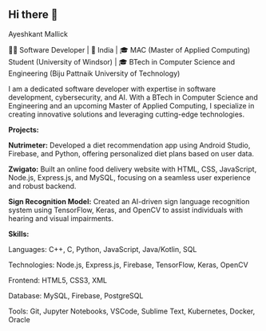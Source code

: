 ## Hi there 👋

Ayeshkant Mallick

👨‍💻 Software Developer | 📍 India | 🎓 MAC (Master of Applied Computing) Student (University of Windsor) | 🎓 BTech in Computer Science and Engineering (Biju Pattnaik University of Technology)

I am a dedicated software developer with expertise in software development, cybersecurity, and AI. With a BTech in Computer Science and Engineering and an upcoming Master of Applied Computing, I specialize in creating innovative solutions and leveraging cutting-edge technologies.

**Projects:**

**Nutrimeter:** Developed a diet recommendation app using Android Studio, Firebase, and Python, offering personalized diet plans based on user data.

**Zwigato:** Built an online food delivery website with HTML, CSS, JavaScript, Node.js, Express.js, and MySQL, focusing on a seamless user experience and robust backend.

**Sign Recognition Model:** Created an AI-driven sign language recognition system using TensorFlow, Keras, and OpenCV to assist individuals with hearing and visual impairments.

**Skills:**

Languages: C++, C, Python, JavaScript, Java/Kotlin, SQL

Technologies: Node.js, Express.js, Firebase, TensorFlow, Keras, OpenCV

Frontend: HTML5, CSS3, XML

Database: MySQL, Firebase, PostgreSQL

Tools: Git, Jupyter Notebooks, VSCode, Sublime Text, Kubernetes, Docker, Oracle
